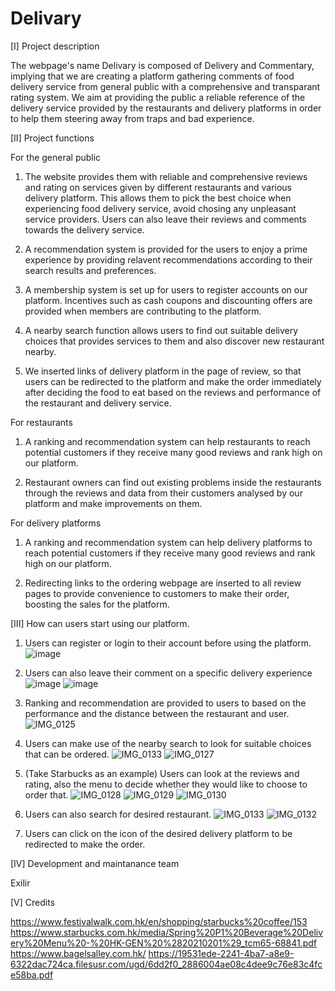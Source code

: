 # Delivary

[I] Project description

The webpage's name Delivary is composed of Delivery and Commentary, implying that we are creating a platform gathering comments of food delivery service from general public with a comprehensive and transparant rating system. We aim at providing the public a reliable reference of the delivery service provided by the restaurants and delivery platforms in order to help them steering away from traps and bad experience.

[II] Project functions

For the general public

1. The website provides them with reliable and comprehensive reviews and rating on services given by different restaurants and various delivery platform. This allows them to pick the best choice when experiencing food delivery service, avoid chosing any unpleasant service providers. Users can also leave their reviews and comments towards the delivery service.

2. A recommendation system is provided for the users to enjoy a prime experience by providing relavent recommendations according to their search results and preferences. 

3. A membership system is set up for users to register accounts on our platform. Incentives such as cash coupons and discounting offers are provided when members are contributing to the platform.

4. A nearby search function allows users to find out suitable delivery choices that provides services to them and also discover new restaurant nearby.

5. We inserted links of delivery platform in the page of review, so that users can be redirected to the platform and make the order immediately after deciding the food to eat based on the reviews and performance of the restaurant and delivery service.

For restaurants

1. A ranking and recommendation system can help restaurants to reach potential customers if they receive many good reviews and rank high on our platform.

2. Restaurant owners can find out existing problems inside the restaurants through the reviews and data from their customers analysed by our platform and make improvements on them.

For delivery platforms

1. A ranking and recommendation system can help delivery platforms to reach potential customers if they receive many good reviews and rank high on our platform.

2. Redirecting links to the ordering webpage are inserted to all review pages to provide convenience to customers to make their order, boosting the sales for the platform.

[III] How can users start using our platform.

1. Users can register or login to their account before using the platform.
![image](https://user-images.githubusercontent.com/82256813/114887718-47cfec80-9e3b-11eb-9d16-57e2c12d1983.jpeg)

2. Users can also leave their comment on a specific delivery experience
![image](https://user-images.githubusercontent.com/82256813/114888492-de9ca900-9e3b-11eb-8aa9-a6900a36fd18.jpeg)
![image](https://user-images.githubusercontent.com/82256813/114888928-3fc47c80-9e3c-11eb-8e87-2ed59594ef2d.png)

3. Ranking and recommendation are provided to users to based on the performance and the distance between the restaurant and user.
![IMG_0125](https://user-images.githubusercontent.com/82256813/114890295-777ff400-9e3d-11eb-8127-489c0488b054.png)

5. Users can make use of the nearby search to look for suitable choices that can be ordered.
![IMG_0133](https://user-images.githubusercontent.com/82256813/114889149-6da9c100-9e3c-11eb-833f-9ec8a4ec6398.png)
![IMG_0127](https://user-images.githubusercontent.com/82256813/114889193-78645600-9e3c-11eb-92f7-7da46d06a773.png)

5. (Take Starbucks as an example) Users can look at the reviews and rating, also the menu to decide whether they would like to choose to order that.
![IMG_0128](https://user-images.githubusercontent.com/82256813/114889760-f7598e80-9e3c-11eb-9879-0a998f220904.png)
![IMG_0129](https://user-images.githubusercontent.com/82256813/114889902-1f48f200-9e3d-11eb-9c2c-49cd1396a10a.png)
![IMG_0130](https://user-images.githubusercontent.com/82256813/114889928-26700000-9e3d-11eb-90bb-2b9790353036.png)

5. Users can also search for desired restaurant.
![IMG_0133](https://user-images.githubusercontent.com/82256813/114890569-b6ae4500-9e3d-11eb-91ed-a9e1a5b89d2f.png)
![IMG_0132](https://user-images.githubusercontent.com/82256813/114890604-bd3cbc80-9e3d-11eb-9b3b-ae486e2669f2.png)

6. Users can click on the icon of the desired delivery platform to be redirected to make the order.

[IV] Development and maintanance team

Exilir

[V] Credits

https://www.festivalwalk.com.hk/en/shopping/starbucks%20coffee/153
https://www.starbucks.com.hk/media/Spring%20P1%20Beverage%20Delivery%20Menu%20-%20HK-GEN%20%2820210201%29_tcm65-68841.pdf
https://www.bagelsalley.com.hk/
https://19531ede-2241-4ba7-a8e9-6322dac724ca.filesusr.com/ugd/6dd2f0_2886004ae08c4dee9c76e83c4fce58ba.pdf











